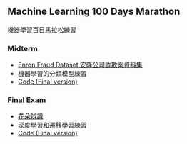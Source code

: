 ## Machine Learning 100 Days Marathon
機器學習百日馬拉松練習
### Midterm
- [Enron Fraud Dataset 安隆公司詐欺案資料集](https://www.kaggle.com/competitions/2021-ml100marathon-midterm)
- 機器學習的分類模型練習
- [Code (Final version)](https://github.com/willy0222/ML_100day/blob/main/Day_051-053_HW_Midterm.ipynb)
### Final Exam
- [花朵辨識](https://www.kaggle.com/competitions/2021-ml-100-marathon-final-exam)
- 深度學習和遷移學習練習
- [Code (Final version)](https://github.com/willy0222/ML_100day/blob/main/Day_101-103_HW_Final.ipynb)
